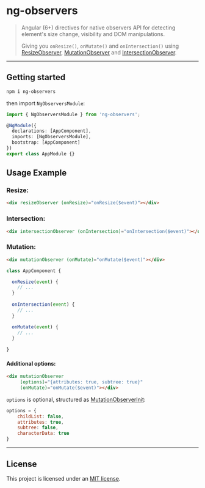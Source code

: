 # ng-observers

> Angular (6+) directives for native observers API for detecting element's size change, visibility and DOM manipulations.
> 
> Giving you `onResize()`, `onMutate()` and `onIntersection()` using [ResizeObserver](https://developer.mozilla.org/en-US/docs/Web/API/ResizeObserver), [MutationObserver](https://developer.mozilla.org/en-US/docs/Web/API/MutationObserver) and [IntersectionObserver](https://developer.mozilla.org/en-US/docs/Web/API/Intersection_Observer_API).

---

## Getting started

```bash
npm i ng-observers
```

then import `NgObserversModule`:

```typescript
import { NgObserversModule } from 'ng-observers';

@NgModule({
  declarations: [AppComponent],
  imports: [NgObserversModule],
  bootstrap: [AppComponent]
})
export class AppModule {}
```

## Usage Example

### Resize: 
```html
<div resizeObserver (onResize)="onResize($event)"></div>
```

### Intersection: 
```html
<div intersectionObserver (onIntersection)="onIntersection($event)"></div>
```

### Mutation:
```html
<div mutationObserver (onMutate)="onMutate($event)"></div>
```

```typescript
class AppComponent {

  onResize(event) {
    // ...
  }
  
  onIntersection(event) {
    // ...
  }

  onMutate(event) {
    // ...
  }
  
}
```

#### Additional options:
```html
<div mutationObserver
     [options]="{attributes: true, subtree: true}"
     (onMutate)="onMutate($event)"></div>
```
`options` is optional, structured as [MutationObserverInit](https://developer.mozilla.org/en-US/docs/Web/API/MutationObserverInit):
```javascript
options = {
    childList: false,
    attributes: true,
    subtree: false,
    characterData: true
}
```

---

## License

This project is licensed under an [MIT license](LICENSE.md).
